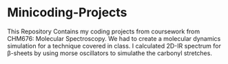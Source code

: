 # Minicoding-Projects
This Repository Contains my coding projects from coursework from CHM676: Molecular Spectroscopy. We had to create a molecular dynamics simulation for a technique covered in class. I calculated 2D-IR spectrum for β-sheets by using morse oscillators to simulathe the carbonyl stretches.
